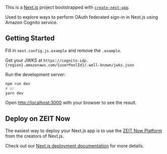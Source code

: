 This is a [Next.js](https://nextjs.org/) project bootstrapped with [`create-next-app`](https://github.com/zeit/next.js/tree/canary/packages/create-next-app).

Used to explore ways to perform OAuth federated sign-in in Next.js using Amazon Cognito service.

## Getting Started

Fill in `next.config.js.example` and remove the `.example`. 

Get your JWKS at `https://cognito-idp.{region}.amazonaws.com/{userPoolId}/.well-known/jwks.json`

Run the development server:

```bash
npm run dev
# or
yarn dev
```

Open [http://localhost:3000](http://localhost:3000) with your browser to see the result.

## Deploy on ZEIT Now

The easiest way to deploy your Next.js app is to use the [ZEIT Now Platform](https://zeit.co/import?utm_medium=default-template&filter=next.js&utm_source=create-next-app&utm_campaign=create-next-app-readme) from the creators of Next.js.

Check out our [Next.js deployment documentation](https://nextjs.org/docs/deployment) for more details.
